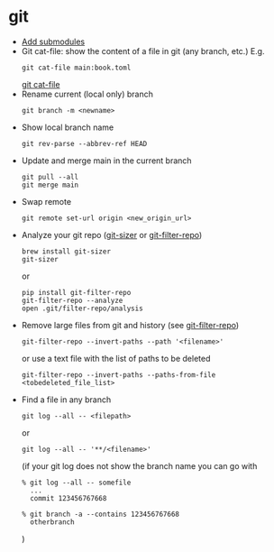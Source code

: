 # git

- [Add submodules](https://devconnected.com/how-to-add-and-update-git-submodules/)
- Git cat-file: show the content of a file in git (any branch, etc.) E.g.
  ```
  git cat-file main:book.toml
  ```
  [git cat-file](https://git-scm.com/docs/git-cat-file)
- Rename current (local only) branch
  ```
  git branch -m <newname>
  ```
- Show local branch name
  ```
  git rev-parse --abbrev-ref HEAD
  ```
- Update and merge main in the current branch
  ```
  git pull --all
  git merge main
  ```
- Swap remote
  ```
  git remote set-url origin <new_origin_url>
  ```
- Analyze your git repo ([git-sizer](https://github.com/github/git-sizer) or [git-filter-repo](https://github.com/newren/git-filter-repo))
  ```
  brew install git-sizer
  git-sizer
  ```
  or
  ```
  pip install git-filter-repo
  git-filter-repo --analyze
  open .git/filter-repo/analysis
  ```
- Remove large files from git and history (see [git-filter-repo](https://github.com/newren/git-filter-repo))
  ```
  git-filter-repo --invert-paths --path '<filename>'
  ```
  or use a text file with the list of paths to be deleted
  ```
  git-filter-repo --invert-paths --paths-from-file <tobedeleted_file_list>
  ```
- Find a file in any branch
  ```
  git log --all -- <filepath>
  ```
  or
  ```
  git log --all -- '**/<filename>'
  ```
  (if your git log does not show the branch name you can go with
  ```
  % git log --all -- somefile
    ...
    commit 123456767668

  % git branch -a --contains 123456767668
    otherbranch
  ```
  )
  
